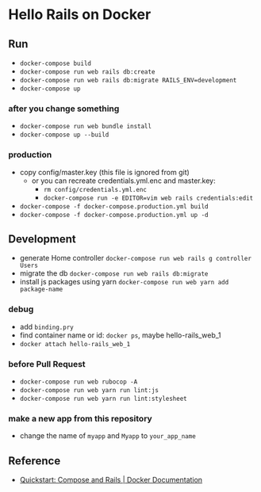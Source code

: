 # Hello Rails on Docker

## Run
- `docker-compose build`
- `docker-compose run web rails db:create`
- `docker-compose run web rails db:migrate RAILS_ENV=development`
- `docker-compose up`

### after you change something
-  `docker-compose run web bundle install`
- `docker-compose up --build`

### production
- copy config/master.key (this file is ignored from git)
    - or you can recreate credentials.yml.enc and master.key: 
        - `rm config/credentials.yml.enc`
        - `docker-compose run -e EDITOR=vim web rails credentials:edit`
- `docker-compose -f docker-compose.production.yml build`
- `docker-compose -f docker-compose.production.yml up -d`

## Development
- generate Home controller `docker-compose run web rails g controller Users`
- migrate the db `docker-compose run web rails db:migrate`
- install js packages using yarn `docker-compose run web yarn add package-name`

### debug
- add `binding.pry`
- find container name or id: `docker ps`, maybe hello-rails_web_1
- `docker attach hello-rails_web_1`

### before Pull Request
- `docker-compose run web rubocop -A`
- `docker-compose run web yarn run lint:js`
- `docker-compose run web yarn run lint:stylesheet`

### make a new app from this repository
- change the name of `myapp` and `Myapp` to `your_app_name`


## Reference
- [Quickstart: Compose and Rails | Docker Documentation](https://docs.docker.com/samples/rails/)
